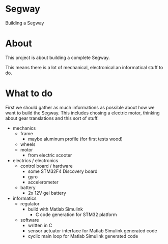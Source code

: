 # Segway
Building a Segway

# About
This project is about building a complete Segway.

This means there is a lot of mechanical, electronical an informatical stuff to do.

# What to do
First we should gather as much informations as possible about how
we want to build the Segway.
This includes chosing a electric motor, thinking about gear translations and this sort of stuff.

- mechanics
  - frame
    - maybe aluminum profile (for first tests wood)
  - wheels
  - motor
    - from electric scooter
- electrics / electronics
  - control board / hardware
    - some STM32F4 Discovery board
    - gyro
    - accelerometer
  - battery
    - 2x 12V gel battery
- informatics
  - regulator
    - build with Matlab Simulink
      - C code generation for STM32 platform
  - software
    - written in C
    - sensor actuator interface for Matlab Simulink generated code
    - cyclic main loop for Matlab Simulink generated code
